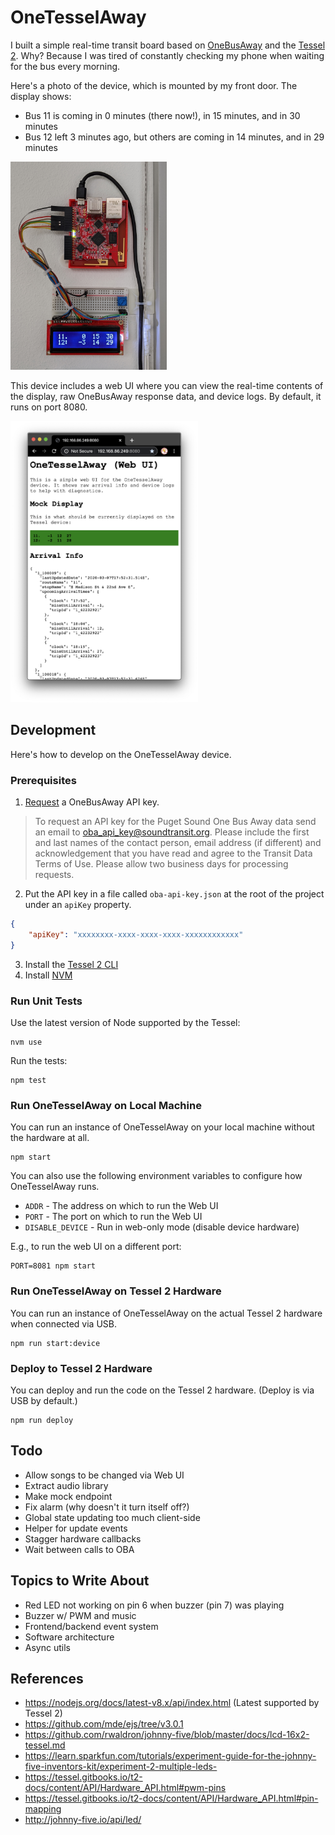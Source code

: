 # OneTesselAway

I built a simple real-time transit board based on [OneBusAway](https://onebusaway.org/) and the [Tessel 2](https://tessel.io/). Why? Because I was tired of constantly checking my phone when waiting for the bus every morning.

Here's a photo of the device, which is mounted by my front door. The display shows:

-   Bus 11 is coming in 0 minutes (there now!), in 15 minutes, and in 30 minutes
-   Bus 12 left 3 minutes ago, but others are coming in 14 minutes, and in 29 minutes

<img src="./img/device.jpg" width="250"/>

This device includes a web UI where you can view the real-time contents of the display, raw OneBusAway response data, and device logs. By default, it runs on port 8080.

<img src="./img/web-ui.png" width="300"/>

## Development

Here's how to develop on the OneTesselAway device.

### Prerequisites

1. [Request](https://www.soundtransit.org/help-contacts/business-information/open-transit-data-otd) a OneBusAway API key.

> To request an API key for the Puget Sound One Bus Away data send an email to oba_api_key@soundtransit.org. Please include the first and last names of the contact person, email address (if different) and acknowledgement that you have read and agree to the Transit Data Terms of Use. Please allow two business days for processing requests.

2. Put the API key in a file called `oba-api-key.json` at the root of the project under an `apiKey` property.

```json
{
    "apiKey": "xxxxxxxx-xxxx-xxxx-xxxx-xxxxxxxxxxxx"
}
```

3. Install the [Tessel 2 CLI](https://tessel.gitbooks.io/t2-docs/content/API/CLI.html#installation)
4. Install [NVM](https://github.com/nvm-sh/nvm)

### Run Unit Tests

Use the latest version of Node supported by the Tessel:

    nvm use

Run the tests:

    npm test

### Run OneTesselAway on Local Machine

You can run an instance of OneTesselAway on your local machine without the hardware at all.

    npm start

You can also use the following environment variables to configure how OneTesselAway runs.

-   `ADDR` - The address on which to run the Web UI
-   `PORT` - The port on which to run the Web UI
-   `DISABLE_DEVICE` - Run in web-only mode (disable device hardware)

E.g., to run the web UI on a different port:

    PORT=8081 npm start

### Run OneTesselAway on Tessel 2 Hardware

You can run an instance of OneTesselAway on the actual Tessel 2 hardware when connected via USB.

    npm run start:device

### Deploy to Tessel 2 Hardware

You can deploy and run the code on the Tessel 2 hardware. (Deploy is via USB by default.)

    npm run deploy

## Todo

-   Allow songs to be changed via Web UI
-   Extract audio library
-   Make mock endpoint
-   Fix alarm (why doesn't it turn itself off?)
-   Global state updating too much client-side
-   Helper for update events
-   Stagger hardware callbacks
-   Wait between calls to OBA

## Topics to Write About

-   Red LED not working on pin 6 when buzzer (pin 7) was playing
-   Buzzer w/ PWM and music
-   Frontend/backend event system
-   Software architecture
-   Async utils

## References

-   https://nodejs.org/docs/latest-v8.x/api/index.html (Latest supported by Tessel 2)
-   https://github.com/mde/ejs/tree/v3.0.1
-   https://github.com/rwaldron/johnny-five/blob/master/docs/lcd-16x2-tessel.md
-   https://learn.sparkfun.com/tutorials/experiment-guide-for-the-johnny-five-inventors-kit/experiment-2-multiple-leds-
-   https://tessel.gitbooks.io/t2-docs/content/API/Hardware_API.html#pwm-pins
-   https://tessel.gitbooks.io/t2-docs/content/API/Hardware_API.html#pin-mapping
-   http://johnny-five.io/api/led/
